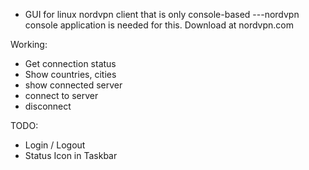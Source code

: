 
- GUI for linux nordvpn client that is only console-based
---nordvpn console application is needed for this. 
Download at nordvpn.com

Working:
  - Get connection status
  - Show countries, cities
  - show connected server
  - connect to server
  - disconnect

TODO:
  - Login / Logout
  - Status Icon in Taskbar
